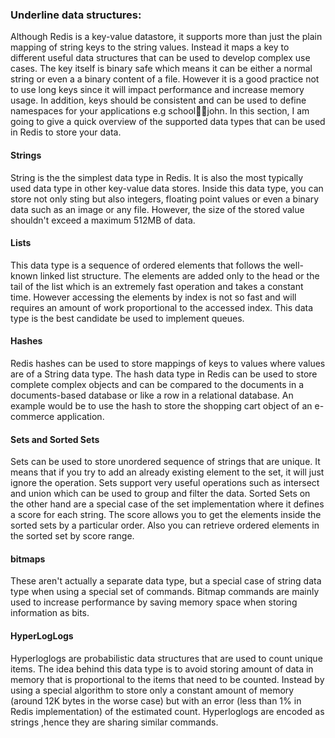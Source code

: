 ### Underline data structures:

Although Redis is a key-value datastore, it supports more than just the plain mapping of string keys to the string values. Instead it maps a key to different useful data structures that can be used to develop complex use cases. The key itself is binary safe which means it can be either a normal string or even a a binary content of a file. However it is a good practice not to use long keys since it will impact performance and increase memory usage. In addition, keys should be consistent and can be used to define namespaces for your applications e.g school:teacher:john. In this section, I am going to give a quick overview of the supported data types that can be used in Redis to store your data.


#### Strings

String is the the simplest data type in Redis. It is also the most typically used data type in other key-value data stores. Inside this data type, you can store not only sting but also integers, floating point values or even a binary data such as an image or any file. However, the size of the stored value shouldn't exceed a maximum 512MB of data.

#### Lists

This data type is a sequence of ordered elements that follows the well-known linked list structure. The elements are added only to the head or the tail of the list which is an extremely fast operation and takes a constant time. However accessing the elements by index is not so fast and will requires an amount of work proportional to the accessed index. This data type is the best candidate be used to implement queues.

#### Hashes

Redis hashes can be used to store mappings of keys to values where values are of a String data type. The hash data type in Redis can be used to store complete complex objects and can be compared to the documents in a documents-based database or like a row in a relational database. An example would be to use the hash to store the shopping cart object of an e-commerce application.

#### Sets and Sorted Sets

Sets can be used to store unordered sequence of strings that are unique. It means that if you try to add an already existing element to the set, it will just ignore the operation. Sets support very useful operations such as intersect and union which can be used to group and filter the data. Sorted Sets on the other hand are a special case of the set implementation where it defines a score for each string. The score allows you to get the elements inside the sorted sets by a particular order. Also you can retrieve ordered elements in the sorted set by score range.

#### bitmaps

These aren't actually a separate data type, but a special case of string data type when using a special set of commands. Bitmap commands are mainly used to increase performance by saving memory space when storing information as bits. 

#### HyperLogLogs

Hyperloglogs are probabilistic data structures that are used to count unique items. The idea behind this data type is to avoid storing amount of data in memory that is proportional to the items that need to be counted. Instead by using a special algorithm to store only a constant amount of memory (around 12K bytes in the worse case) but with an error (less than 1% in Redis implementation) of the estimated count. Hyperloglogs are encoded as strings ,hence they are sharing similar commands.


